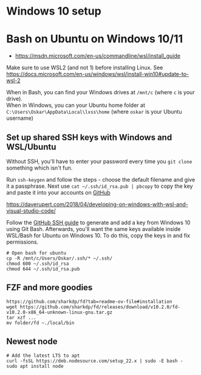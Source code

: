 # Windows 10 setup

# Bash on Ubuntu on Windows 10/11

- https://msdn.microsoft.com/en-us/commandline/wsl/install_guide

Make sure to use WSL2 (and not 1) before installing Linux. See https://docs.microsoft.com/en-us/windows/wsl/install-win10#update-to-wsl-2

When in Bash, you can find your Windows drives at `/mnt/c` (where `c` is your drive).  
When in Windows, you can your Ubuntu home folder at `C:\Users\Oskar\AppData\Local\lxss\home` (where `oskar` is your Ubuntu username)

## Set up shared SSH keys with Windows and WSL/Ubuntu

Without SSH, you'll have to enter your password every time you `git clone` something which isn't fun.

Run `ssh-keygen` and follow the steps - choose the default filename and give it a passphrase. Next use `cat ~/.ssh/id_rsa.pub | pbcopy` to copy the key and paste it into your accounts on [GitHub](https://github.com/settings/ssh) 

https://daverupert.com/2018/04/developing-on-windows-with-wsl-and-visual-studio-code/

Follow the [GitHub SSH guide](https://github.com/settings/ssh) to generate and add a key from Windows 10 using Git Bash. Afterwards, you'll want the same keys available inside WSL/Bash for Ubuntu on Windows 10. To do this, copy the keys in and fix permissions.

```shell
# Open bash for ubuntu
cp -R /mnt/c/Users/Oskar/.ssh/* ~/.ssh/
chmod 600 ~/.ssh/id_rsa
chmod 644 ~/.ssh/id_rsa.pub
```

## FZF and more goodies

```shell
https://github.com/sharkdp/fd?tab=readme-ov-file#installation
wget https://github.com/sharkdp/fd/releases/download/v10.2.0/fd-v10.2.0-x86_64-unknown-linux-gnu.tar.gz
tar xzf ...
mv folder/fd ~./local/bin
```

## Newest node

```shell
# Add the latest LTS to apt
curl -fsSL https://deb.nodesource.com/setup_22.x | sudo -E bash -
sudo apt install node
```
